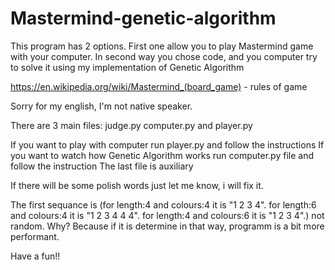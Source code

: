 # Mastermind-genetic-algorithm
This program has 2 options. First one allow you to play Mastermind game with your computer. In second way you chose code, and you computer try to solve it using my implementation of Genetic Algorithm 

https://en.wikipedia.org/wiki/Mastermind_(board_game) - rules of game

Sorry for my english, I'm not native speaker. 

There are 3 main files: judge.py computer.py and player.py

If you want to play with computer run player.py and follow the instructions 
If you want to watch how Genetic Algorithm works run computer.py file and follow the instruction 
The last file is auxiliary

If there will be some polish words just let me know, i will fix it.

The first sequance is (for length:4 and colours:4 it is "1 2 3 4". for length:6 and colours:4 it is "1 2 3 4 4 4". for length:4 and colours:6 it is "1 2 3 4".) not random. Why? Because if it is determine in that way, programm is a bit more performant.

Have a fun!!

